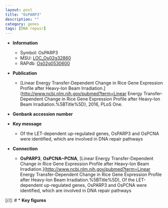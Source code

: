 ```yaml
---
layout: post
title: "OsPARP3"
description: ""
category: genes
tags: [DNA repair]
---
```


* **Information**  
    + Symbol: OsPARP3  
    + MSU: [LOC_Os02g32860](http://rice.uga.edu/cgi-bin/ORF_infopage.cgi?orf=LOC_Os02g32860)  
    + RAPdb: [Os02g0530600](http://rapdb.dna.affrc.go.jp/viewer/gbrowse_details/irgsp1?name=Os02g0530600)  

* **Publication**  
    + [Linear Energy Transfer-Dependent Change in Rice Gene Expression Profile after Heavy-Ion Beam Irradiation.](http://www.ncbi.nlm.nih.gov/pubmed?term=Linear Energy Transfer-Dependent Change in Rice Gene Expression Profile after Heavy-Ion Beam Irradiation.%5BTitle%5D), 2016, PLoS One.

* **Genbank accession number**  

* **Key message**  
    + Of the LET-dependent up-regulated genes, OsPARP3 and OsPCNA were identified, which are involved in DNA repair pathways

* **Connection**  
    + __OsPARP3__, __OsPCNA~PCNA__, [Linear Energy Transfer-Dependent Change in Rice Gene Expression Profile after Heavy-Ion Beam Irradiation.](http://www.ncbi.nlm.nih.gov/pubmed?term=Linear Energy Transfer-Dependent Change in Rice Gene Expression Profile after Heavy-Ion Beam Irradiation.%5BTitle%5D),  Of the LET-dependent up-regulated genes, OsPARP3 and OsPCNA were identified, which are involved in DNA repair pathways

[//]: # * **Key figures**  


